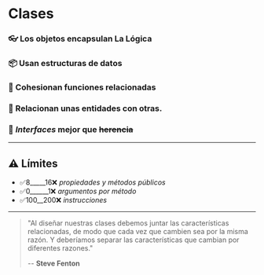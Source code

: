 # Clases

### 👓 Los objetos encapsulan La Lógica

### 📦 Usan estructuras de datos

### 👯 Cohesionan funciones relacionadas

### 💑 Relacionan unas entidades con otras.

### 👵 _Interfaces_ mejor que ~~herencia~~

---

## ⚠️ Límites

- ✅8_____16❌ _propiedades y métodos públicos_
- ✅0______1❌ _argumentos por método_
- ✅100__200❌ _instrucciones_

---

> "Al diseñar nuestras clases debemos juntar las características relacionadas,
> de modo que cada vez que cambien sea por la misma razón.
> Y deberíamos separar las características que cambian por diferentes razones."
>
> -- **Steve Fenton**

